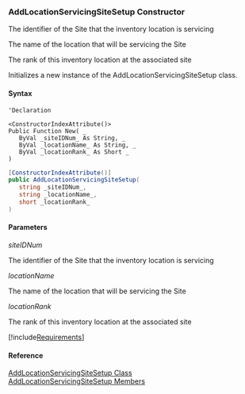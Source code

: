 ﻿### AddLocationServicingSiteSetup Constructor

The identifier of the Site that the inventory location is servicing

The name of the location that will be servicing the Site

The rank of this inventory location at the associated site

Initializes a new instance of the AddLocationServicingSiteSetup class.

#### Syntax

```vbnet
'Declaration

<ConstructorIndexAttribute()>
Public Function New( _
   ByVal _siteIDNum_ As String, _
   ByVal _locationName_ As String, _
   ByVal _locationRank_ As Short _
)
```

```csharp
[ConstructorIndexAttribute()]
public AddLocationServicingSiteSetup( 
   string _siteIDNum_,
   string _locationName_,
   short _locationRank_
)
```

#### Parameters

_siteIDNum_

The identifier of the Site that the inventory location is servicing

_locationName_

The name of the location that will be servicing the Site

_locationRank_

The rank of this inventory location at the associated site

[!include[Requirements](../partials/requirements.md)]

#### Reference

[AddLocationServicingSiteSetup Class](FChoice.Toolkits.Clarify~FChoice.Toolkits.Clarify.Logistics.AddLocationServicingSiteSetup.md)  
[AddLocationServicingSiteSetup Members](FChoice.Toolkits.Clarify~FChoice.Toolkits.Clarify.Logistics.AddLocationServicingSiteSetup_members.md)